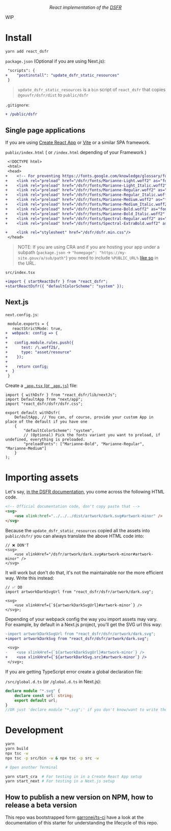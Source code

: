 <p align="center">
    <i>React implementation of the <a href="https://www.systeme-de-design.gouv.fr/">DSFR</a></i>
</p>

WIP

# Install

```bash
yarn add react_dsfr
```

`package.json` (Optional if you are using Next.js):

```diff
 "scripts": {
+    "postinstall": "update_dsfr_static_resources"
 }
```

> `update_dsfr_static_resources` is a `bin` script of `react_dsfr` that copies `@gouvfr/dsfr/dist` to `public/dsfr`

`.gitignore`:

```diff
+ /public/dsfr
```

## Single page applications

If you are using [Create React App](https://create-react-app.dev/) or [Vite](https://vitejs.dev/) or a similar SPA framework.

`public/index.html` ( or `/index.html` depending of your Framework )

```diff
 <!DOCTYPE html>
 <html>
 <head>
+    <!-- For preventing https://fonts.google.com/knowledge/glossary/fout, only preload what you are using -->
+    <link rel="preload" href="/dsfr/fonts/Marianne-Light.woff2" as="font" crossorigin="anonymous" />
+    <link rel="preload" href="/dsfr/fonts/Marianne-Light_Italic.woff2" as="font" crossorigin="anonymous" />
+    <link rel="preload" href="/dsfr/fonts/Marianne-Regular.woff2" as="font" crossorigin="anonymous" />
+    <link rel="preload" href="/dsfr/fonts/Marianne-Regular_Italic.woff2" as="font" crossorigin="anonymous" />
+    <link rel="preload" href="/dsfr/fonts/Marianne-Medium.woff2" as="font" crossorigin="anonymous" />
+    <link rel="preload" href="/dsfr/fonts/Marianne-Medium_Italic.woff2" as="font" crossorigin="anonymous" />
+    <link rel="preload" href="/dsfr/fonts/Marianne-Bold.woff2" as="font" crossorigin="anonymous" />
+    <link rel="preload" href="/dsfr/fonts/Marianne-Bold_Italic.woff2" as="font" crossorigin="anonymous" />
+    <link rel="preload" href="/dsfr/fonts/Spectral-Regular.woff2" as="font" crossorigin="anonymous" />
+    <link rel="preload" href="/dsfr/fonts/Spectral-ExtraBold.woff2" as="font" crossorigin="anonymous" />

+    <link rel="stylesheet" href="/dsfr/dsfr.min.css"/>
 </head>
```

> NOTE: If you are using CRA and if you are hosting your app under a subpath (`package.json` -> `"homepage": "https://my-site.gouv/a/sub/path"`) you need to include
> `%PUBLIC_URL%` [like so](https://github.com/codegouvfr/react_dsfr/blob/c13d1066b188a509d5808aa6c87722bedc35f21f/src/test/apps/cra/public/index.html#L10-L21) in the URL.

`src/index.tsx`

```diff
+import { startReactDsfr } from "react_dsfr";
+startReactDsfr({ "defaultColorScheme": "system" });
```

## Next.js

`next.config.js`:

```diff
 module.exports = {
   reactStrictMode: true,
+  webpack: config => {
+
+   config.module.rules.push({
+      test: /\.woff2$/,
+      type: "asset/resource"
+    });
+
+    return config;
+  }
 }
```

Create a [`_app.tsx` (or `_app.js`)](https://nextjs.org/docs/advanced-features/custom-app) file:

```tsx
import { withDsfr } from "react_dsfr/lib/nextJs";
import DefaultApp from "next/app";
import "react_dsfr/dsfr/dsfr.css";

export default withDsfr(
    DefaultApp, // You can, of course, provide your custom App in place of the default if you have one
    {
        "defaultColorScheme": "system",
        // (Optional) Pick the fonts variant you want to preload, if undefined, everything is preloaded.
        "preloadFonts": ["Marianne-Bold", "Marianne-Regular", "Marianne-Medium"]
    }
);
```

# Importing assets

Let's say, [in the DSFR documentation](https://www.systeme-de-design.gouv.fr/elements-d-interface/composants/parametres-d-affichage), you come
across the following HTML code.

```html
<!-- Official documentation code, don't copy paste that -->
<svg>
    <use xlink:href="../../../dist/artwork/dark.svg#artwork-minor" />
</svg>
```

Because the `update_dsfr_static_resources` copied all the assets into `public/dsfr/` you
can always translate the above HTML code into:

```tsx
// ❌ DON'T
<svg>
    <use xlinkHref="/dsfr/artwork/dark.svg#artwork-minor#artwork-minor" />
</svg>
```

It will work but don't do that, it's not the maintainable nor the more efficient way.
Write this instead:

```tsx
// ✅ DO
import artworkDarkSvgUrl from "react_dsfr/dsfr/artwork/dark.svg";

<svg>
    <use xlinkHref={`${artworkDarkSvgUrl}#artwork-minor`} />
</svg>;
```

Depending of your webpack config the way you import assets may vary.  
For example, by default in a Next.js project, you'll get the SVG url
this way:

```diff
-import artworkDarkSvgUrl from "react_dsfr/dsfr/artwork/dark.svg";
+import artworkDarkSvg from "react_dsfr/dsfr/artwork/dark.svg";

 <svg>
-    <use xlinkHref={`${artworkDarkSvgUrl}#artwork-minor`} />
+    <use xlinkHref={`${artworkDarkSvg.src}#artwork-minor`} />
 </svg>;
```

If you are getting TypeScript error create a global declaration file:

`/src/global.d.ts` (or `/global.d.ts` in Next.js):

```typescript
declare module "*.svg" {
    declare const url: string;
    export default url;
}
//OR just 'declare module "*.svg";' if you don't know/want to write the actual type.
```

# Development

```bash
yarn
yarn build
npx tsc -w
npx tsc -p src/bin -w & npx tsc -p src -w

# Open another Terminal

yarn start_cra  # For testing in in a Create React App setup
yarn start_next # For testing in a Next.js setup
```

## How to publish a new version on NPM, how to release a beta version

This repo was bootstrapped form [garronej/ts-ci](https://github.com/garronej/ts-ci) have a look at the
documentation of this starter for understanding the lifecycle of this repo.
